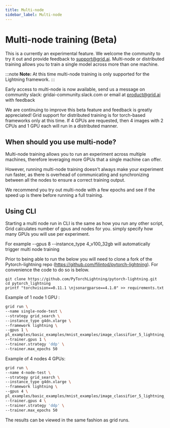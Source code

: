 ```yaml
---
title: Multi-node
sidebar_label: Multi-node
---
```


# Multi-node training (Beta)

This is a currently an experimental feature. We welcome the community to try it out and provide feedback to support@grid.ai. Multi-node or distributed training allows you to train a single model across more than one machine.

:::note
**Note:** At this time multi-node training is only supported for the Lightning framework.
:::

Early access to multi-node is now available, send us a message on community slack: gridai-community.slack.com or email at product@grid.ai with feedback

We are continuing to improve this beta feature and feedback is greatly appreciated! Grid support for distributed training is for torch-based frameworks only at this time. If 4 GPUs are requested, then 4 images with 2 CPUs and 1 GPU each will run in a distributed manner.

## When should you use multi-node?

Multi-node training allows you to run an experiment across multiple machines, therefore leveraging more GPUs that a single machine can offer.

However, running multi-node training doesn't always make your experiment run faster, as there is overhead of communicating and synchronizing between all the nodes to ensure a correct training output.

We recommend you try out multi-node with a few epochs and see if the speed up is there before running a full training.

## Using CLI

Starting a multi node run in CLI is the same as how you run any other script, Grid calculates number of gpus and nodes for you. simply specify how many GPUs you will use per experiment.

For example --gpus 8 --instance\_type 4\_v100\_32gb will automatically trigger multi node training

Prior to being able to run the below you will need to clone a fork of the Pytorch-lightning repo (https://github.com/filintod/pytorch-lightning). For convenience the code to do so is below.

```
git clone https://github.com/PyTorchLightning/pytorch-lightning.git
cd pytorch_lightning
printf "torchvision==0.11.1 \njsonargparse==4.1.0" >> requirements.txt
```

Example of 1 node 1 GPU :

```bash
grid run \
--name single-node-test \
--strategy grid_search \
--instance_type g4dn.xlarge \
--framework lightning \
--gpus 1 \
pl_examples/basic_examples/mnist_examples/image_classifier_5_lightning_datamodule.py \
--trainer.gpus 1 \
--trainer.strategy 'ddp' \
--trainer.max_epochs 50
```

Example of 4 nodes 4 GPUs:

```bash
grid run \
--name 4-node-test \
--strategy grid_search \
--instance_type g4dn.xlarge \
--framework lightning \
--gpus 4 \
pl_examples/basic_examples/mnist_examples/image_classifier_5_lightning_datamodule.py \
--trainer.gpus 4 \
--trainer.strategy 'ddp' \
--trainer.max_epochs 50
```

The results can be viewed in the same fashion as grid runs.
